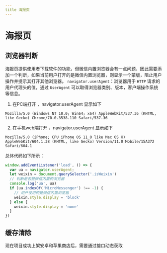 ```yaml
---
title 海报页
---
```

# 海报页

## 浏览器判断

海报页提供使用者下载软件的功能，但微信内置浏览器会有一点问题，因此需要添加一个判断，如果当前用户打开的是微信内置浏览器，则显示一个蒙版，阻止用户操作并提示其打开其他浏览器。
`navigator.userAgent`：浏览器用于 `HTTP` 请求的用户代理头的值，通过 `UserAgent` 可以取得浏览器类别、版本，客户端操作系统等信息。

1. 在PC端打开 ，navigator.userAgent 显示如下

`Mozilla/5.0 (Windows NT 10.0; Win64; x64) AppleWebKit/537.36 (KHTML, like Gecko) Chrome/70.0.3538.110 Safari/537.36`

2. 在手机web端打开 ，navigator.userAgent 显示如下

`Mozilla/5.0 (iPhone; CPU iPhone OS 11_0 like Mac OS X) AppleWebKit/604.1.38 (KHTML, like Gecko) Version/11.0 Mobile/15A372 Safari/604.1`

总体代码如下所示：
```javascript
window.addEventListener('load', () => {
  var ua = navigator.userAgent;
  let weixin = document.querySelector('.isWeixin')
  // 判断是否是微信内置的浏览器
  console.log('ua', ua)
  if (ua.indexOf('MicroMessenger') !== -1) {
    // 用户使用的是微信内置浏览器
    weixin.style.display = 'block'
  } else {
    weixin.style.display = 'none'
  }
})
```

## 缓存清除

现在项目成功上架安卓和苹果商店后，需要通过接口动态获取